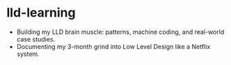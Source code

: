# lld-learning
- Building my LLD brain muscle: patterns, machine coding, and real-world case studies. 
- Documenting my 3-month grind into Low Level Design like a Netflix system.
